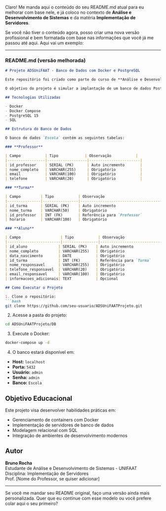 Claro! Me manda aqui o conteúdo do seu README.md atual para eu melhorar com base nele, e já coloco no contexto de **Análise e Desenvolvimento de Sistemas** e da matéria **Implementação de Servidores**.

Se você não tiver o conteúdo agora, posso criar uma nova versão profissional e bem formatada com base nas informações que você já me passou até aqui. Aqui vai um exemplo:

---

### **README.md (versão melhorada)**

```markdown
# Projeto ADSUniFAAT - Banco de Dados com Docker e PostgreSQL

Este repositório foi criado como parte do curso de **Análise e Desenvolvimento de Sistemas** da **UNIFAAT**, para a disciplina de **Implementação de Servidores**.

O objetivo do projeto é simular a implantação de um banco de dados PostgreSQL utilizando Docker, criando a estrutura de um sistema educacional com as entidades Aluno, Turma e Professor.

## Tecnologias Utilizadas

- Docker
- Docker Compose
- PostgreSQL 15
- SQL

## Estrutura do Banco de Dados

O banco de dados `Escola` contém as seguintes tabelas:

### **Professor**

| Campo           | Tipo            | Observação           |
|-----------------|------------------|-----------------------|
| id_professor    | SERIAL (PK)      | Auto incremento       |
| nome_completo   | VARCHAR(255)     | Obrigatório           |
| email           | VARCHAR(100)     | Obrigatório           |
| telefone        | VARCHAR(20)      | Obrigatório           |

### **Turma**

| Campo         | Tipo           | Observação                          |
|---------------|----------------|--------------------------------------|
| id_turma      | SERIAL (PK)    | Auto incremento                      |
| nome_turma    | VARCHAR(50)    | Obrigatório                          |
| id_professor  | INT (FK)       | Referência para `Professor`          |
| horario       | VARCHAR(100)   | Obrigatório                          |

### **Aluno**

| Campo                  | Tipo           | Observação                          |
|------------------------|----------------|--------------------------------------|
| id_aluno              | SERIAL (PK)    | Auto incremento                      |
| nome_completo         | VARCHAR(255)   | Obrigatório                          |
| data_nascimento       | DATE           | Obrigatório                          |
| id_turma              | INT (FK)       | Referência para `Turma`              |
| nome_responsavel      | VARCHAR(255)   | Obrigatório                          |
| telefone_responsavel  | VARCHAR(20)    | Obrigatório                          |
| email_responsavel     | VARCHAR(100)   | Obrigatório                          |
| informacoes_adicionais| TEXT           | Opcional                             |

## Como Executar o Projeto

1. Clone o repositório:
```bash
git clone https://github.com/seu-usuario/ADSUniFAATProjeto.git
```

2. Acesse a pasta do projeto:
```bash
cd ADSUniFAATProjeto/DB
```

3. Execute o Docker:
```bash
docker-compose up -d
```

4. O banco estará disponível em:
- **Host:** `localhost`
- **Porta:** `5432`
- **Usuário:** `admin`
- **Senha:** `admin`
- **Banco:** `Escola`

## Objetivo Educacional

Este projeto visa desenvolver habilidades práticas em:

- Gerenciamento de containers com Docker
- Implementação de servidores de banco de dados
- Modelagem relacional com SQL
- Integração de ambientes de desenvolvimento modernos

## Autor

**Bruno Rocha**  
Estudante de Análise e Desenvolvimento de Sistemas - UNIFAAT  
Disciplina: Implementação de Servidores  
Prof. [Nome do Professor, se quiser adicionar]

---

Se você me mandar seu README original, faço uma versão ainda mais personalizada. Quer que eu continue com esse modelo ou você prefere colar aqui o seu primeiro?